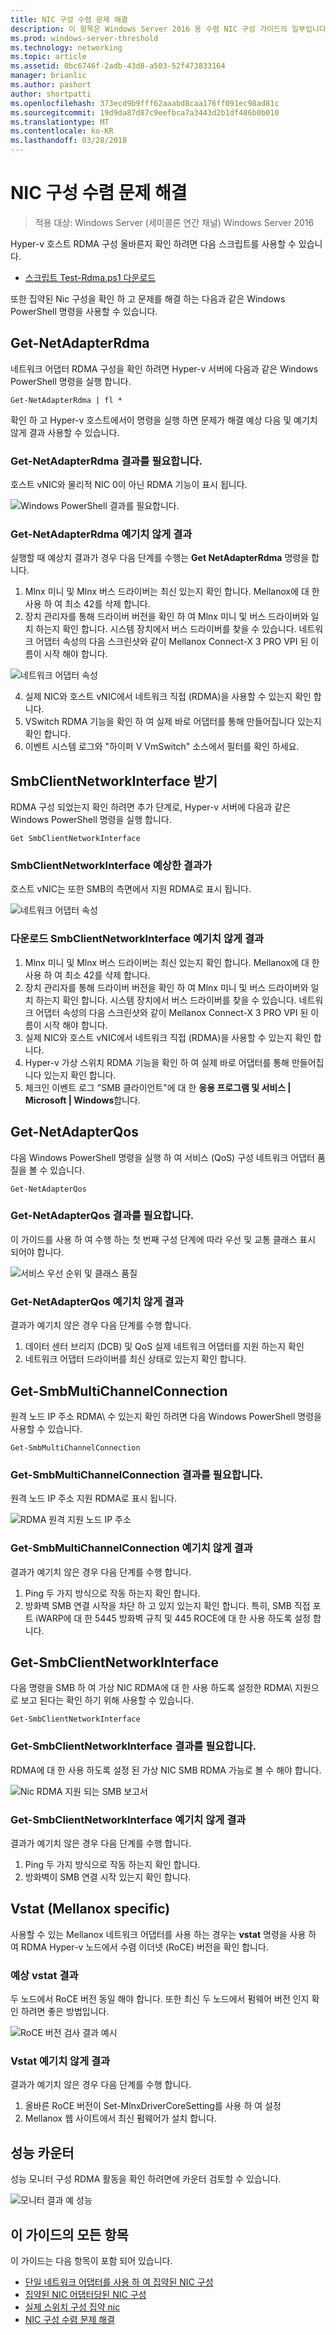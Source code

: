 ```yaml
---
title: NIC 구성 수렴 문제 해결
description: 이 항목은 Windows Server 2016 용 수렴 NIC 구성 가이드의 일부입니다.
ms.prod: windows-server-threshold
ms.technology: networking
ms.topic: article
ms.assetid: 0bc6746f-2adb-43d8-a503-52f473833164
manager: brianlic
ms.author: pashort
author: shortpatti
ms.openlocfilehash: 373ecd9b9fff62aaabd8caa176ff091ec98ad81c
ms.sourcegitcommit: 19d9da87d87c9eefbca7a3443d2b1df486b0b010
ms.translationtype: MT
ms.contentlocale: ko-KR
ms.lasthandoff: 03/28/2018
---
```

# <a name="troubleshooting-converged-nic-configurations"></a>NIC 구성 수렴 문제 해결

>적용 대상: Windows Server (세미콜론 연간 채널) Windows Server 2016

Hyper-v 호스트 RDMA 구성 올바른지 확인 하려면 다음 스크립트를 사용할 수 있습니다.

- [스크립트 Test-Rdma.ps1 다운로드](https://github.com/Microsoft/SDN/blob/master/Diagnostics/Test-Rdma.ps1)

또한 집약된 Nic 구성을 확인 하 고 문제를 해결 하는 다음과 같은 Windows PowerShell 명령을 사용할 수 있습니다.

## <a name="get-netadapterrdma"></a>Get-NetAdapterRdma

네트워크 어댑터 RDMA 구성을 확인 하려면 Hyper-v 서버에 다음과 같은 Windows PowerShell 명령을 실행 합니다.

    
    Get-NetAdapterRdma | fl *
    

확인 하 고 Hyper-v 호스트에서이 명령을 실행 하면 문제가 해결 예상 다음 및 예기치 않게 결과 사용할 수 있습니다.

### <a name="get-netadapterrdma-expected-results"></a>Get-NetAdapterRdma 결과를 필요합니다.

호스트 vNIC와 물리적 NIC 0이 아닌 RDMA 기능이 표시 됩니다.

![Windows PowerShell 결과를 필요합니다.](../../media/Converged-NIC/CNIC-Troubleshooting/cnic-tshoot-01.jpg)

### <a name="get-netadapterrdma-unexpected-results"></a>Get-NetAdapterRdma 예기치 않게 결과

실행할 때 예상치 결과가 경우 다음 단계를 수행는 **Get NetAdapterRdma** 명령을 합니다.

1. Mlnx 미니 및 Mlnx 버스 드라이버는 최신 있는지 확인 합니다. Mellanox에 대 한 사용 하 여 최소 42를 삭제 합니다. 
2. 장치 관리자를 통해 드라이버 버전을 확인 하 여 Mlnx 미니 및 버스 드라이버와 일치 하는지 확인 합니다. 시스템 장치에서 버스 드라이버를 찾을 수 있습니다. 네트워크 어댑터 속성의 다음 스크린샷와 같이 Mellanox Connect-X 3 PRO VPI 된 이름이 시작 해야 합니다.

![네트워크 어댑터 속성](../../media/Converged-NIC/CNIC-Troubleshooting/cnic-tshoot-02.jpg)

4. 실제 NIC와 호스트 vNIC에서 네트워크 직접 (RDMA)을 사용할 수 있는지 확인 합니다.
5. VSwitch RDMA 기능을 확인 하 여 실제 바로 어댑터를 통해 만들어집니다 있는지 확인 합니다.
6. 이벤트 시스템 로그와 "하이퍼 V VmSwitch" 소스에서 필터를 확인 하세요.

## <a name="get-smbclientnetworkinterface"></a>SmbClientNetworkInterface 받기

RDMA 구성 되었는지 확인 하려면 추가 단계로, Hyper-v 서버에 다음과 같은 Windows PowerShell 명령을 실행 합니다.


    Get SmbClientNetworkInterface

### <a name="get-smbclientnetworkinterface-expected-results"></a>SmbClientNetworkInterface 예상한 결과가

호스트 vNIC는 또한 SMB의 측면에서 지원 RDMA로 표시 됩니다.

![네트워크 어댑터 속성](../../media/Converged-NIC/CNIC-Troubleshooting/cnic-tshoot-03.jpg)


### <a name="get-smbclientnetworkinterface-unexpected-results"></a>다운로드 SmbClientNetworkInterface 예기치 않게 결과

1. Mlnx 미니 및 Mlnx 버스 드라이버는 최신 있는지 확인 합니다. Mellanox에 대 한 사용 하 여 최소 42를 삭제 합니다. 
2. 장치 관리자를 통해 드라이버 버전을 확인 하 여 Mlnx 미니 및 버스 드라이버와 일치 하는지 확인 합니다. 시스템 장치에서 버스 드라이버를 찾을 수 있습니다. 네트워크 어댑터 속성의 다음 스크린샷와 같이 Mellanox Connect-X 3 PRO VPI 된 이름이 시작 해야 합니다.
3. 실제 NIC와 호스트 vNIC에서 네트워크 직접 (RDMA)을 사용할 수 있는지 확인 합니다.
4. Hyper-v 가상 스위치 RDMA 기능을 확인 하 여 실제 바로 어댑터를 통해 만들어집니다 있는지 확인 합니다.
5. 체크인 이벤트 로그 "SMB 클라이언트"에 대 한 **응용 프로그램 및 서비스 | Microsoft | Windows**합니다.

## <a name="get-netadapterqos"></a>Get-NetAdapterQos

다음 Windows PowerShell 명령을 실행 하 여 서비스 \(QoS\) 구성 네트워크 어댑터 품질을 볼 수 있습니다.

    Get-NetAdapterQos

### <a name="get-netadapterqos-expected-results"></a>Get-NetAdapterQos 결과를 필요합니다.

이 가이드를 사용 하 여 수행 하는 첫 번째 구성 단계에 따라 우선 및 교통 클래스 표시 되어야 합니다.

![서비스 우선 순위 및 클래스 품질](../../media/Converged-NIC/CNIC-Troubleshooting/cnic-tshoot-04.jpg)

### <a name="get-netadapterqos-unexpected-results"></a>Get-NetAdapterQos 예기치 않게 결과

결과가 예기치 않은 경우 다음 단계를 수행 합니다.

1. 데이터 센터 브리지 \(DCB\) 및 QoS 실제 네트워크 어댑터를 지원 하는지 확인
2. 네트워크 어댑터 드라이버를 최신 상태로 있는지 확인 합니다.


## <a name="get-smbmultichannelconnection"></a>Get-SmbMultiChannelConnection

원격 노드 IP 주소 RDMA\ 수 있는지 확인 하려면 다음 Windows PowerShell 명령을 사용할 수 있습니다.

    Get-SmbMultiChannelConnection


### <a name="get-smbmultichannelconnection-expected-results"></a>Get-SmbMultiChannelConnection 결과를 필요합니다.

원격 노드 IP 주소 지원 RDMA로 표시 됩니다.

![RDMA 원격 지원 노드 IP 주소](../../media/Converged-NIC/CNIC-Troubleshooting/cnic-tshoot-05.jpg)

### <a name="get-smbmultichannelconnection-unexpected-results"></a>Get-SmbMultiChannelConnection 예기치 않게 결과

결과가 예기치 않은 경우 다음 단계를 수행 합니다.

1. Ping 두 가지 방식으로 작동 하는지 확인 합니다.
2. 방화벽 SMB 연결 시작을 차단 하 고 있지 있는지 확인 합니다. 특히, SMB 직접 포트 iWARP에 대 한 5445 방화벽 규칙 및 445 ROCE에 대 한 사용 하도록 설정 합니다.

## <a name="get-smbclientnetworkinterface"></a>Get-SmbClientNetworkInterface

다음 명령을 SMB 하 여 가상 NIC RDMA에 대 한 사용 하도록 설정한 RDMA\ 지원으로 보고 된다는 확인 하기 위해 사용할 수 있습니다.

    Get-SmbClientNetworkInterface


### <a name="get-smbclientnetworkinterface-expected-results"></a>Get-SmbClientNetworkInterface 결과를 필요합니다.

RDMA에 대 한 사용 하도록 설정 된 가상 NIC SMB RDMA 가능로 볼 수 해야 합니다.

![Nic RDMA 지원 되는 SMB 보고서](../../media/Converged-NIC/CNIC-Troubleshooting/cnic-tshoot-06.jpg)

### <a name="get-smbclientnetworkinterface-unexpected-results"></a>Get-SmbClientNetworkInterface 예기치 않게 결과

결과가 예기치 않은 경우 다음 단계를 수행 합니다.

1. Ping 두 가지 방식으로 작동 하는지 확인 합니다.
2. 방화벽이 SMB 연결 시작 있는지 확인 합니다.

## <a name="vstat-mellanox-specific"></a>Vstat \(Mellanox specific\)

사용할 수 있는 Mellanox 네트워크 어댑터를 사용 하는 경우는 **vstat** 명령을 사용 하 여 RDMA Hyper-v 노드에서 수렴 이더넷 \(RoCE\) 버전을 확인 합니다.

### <a name="vstat-expected-results"></a>예상 vstat 결과

두 노드에서 RoCE 버전 동일 해야 합니다. 또한 최신 두 노드에서 펌웨어 버전 인지 확인 하려면 좋은 방법입니다.

![RoCE 버전 검사 결과 예시](../../media/Converged-NIC/CNIC-Troubleshooting/cnic-tshoot-07.jpg)

### <a name="vstat-unexpected-results"></a>Vstat 예기치 않게 결과

결과가 예기치 않은 경우 다음 단계를 수행 합니다.

1. 올바른 RoCE 버전이 Set-MlnxDriverCoreSetting를 사용 하 여 설정
2. Mellanox 웹 사이트에서 최신 펌웨어가 설치 합니다.


## <a name="perfmon-counters"></a>성능 카운터

성능 모니터 구성 RDMA 활동을 확인 하려면에 카운터 검토할 수 있습니다.

![모니터 결과 예 성능](../../media/Converged-NIC/CNIC-Troubleshooting/cnic-tshoot-08.jpg)

## <a name="all-topics-in-this-guide"></a>이 가이드의 모든 항목

이 가이드는 다음 항목이 포함 되어 있습니다.

- [단일 네트워크 어댑터를 사용 하 여 집약된 NIC 구성](cnic-single.md)
- [집약된 NIC 어댑터당된 NIC 구성](cnic-datacenter.md)
- [실제 스위치 구성 집약 nic](cnic-app-switch-config.md)
- [NIC 구성 수렴 문제 해결](cnic-app-troubleshoot.md)
